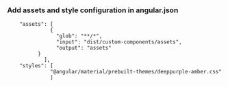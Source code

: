 ### Add assets and style configuration in angular.json
```
    "assets": [
              {
                "glob": "**/*",
                "input": "dist/custom-components/assets",
                "output": "assets"
          }
            ],
    "styles": [
              "@angular/material/prebuilt-themes/deeppurple-amber.css"
              ]
```